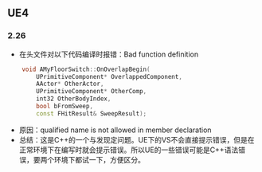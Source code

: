 ## UE4
### 2.26
- 在头文件对以下代码编译时报错：Bad function definition
```C++
	void AMyFloorSwitch::OnOverlapBegin(
		UPrimitiveComponent* OverlappedComponent,
		AActor* OtherActor,
		UPrimitiveComponent* OtherComp,
		int32 OtherBodyIndex,
		bool bFromSweep,
		const FHitResult& SweepResult);
```
- 原因：qualified name is not allowed in member declaration
- 总结：这是C++的一个与发现定问题。UE下的VS不会直接提示错误，但是在正常环境下在编写时就会提示错误。所以UE的一些错误可能是C++语法错误，要两个环境下都试一下，方便区分。
